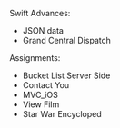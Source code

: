 Swift Advances:

- JSON data
- Grand Central Dispatch

Assignments:

- Bucket List Server Side
- Contact You
- MVC_iOS
- View Film
- Star War Encycloped